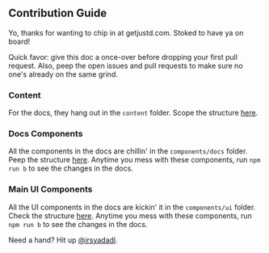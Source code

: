 ## Contribution Guide

Yo, thanks for wanting to chip in at getjustd.com. Stoked to have ya on board!

Quick favor: give this doc a once-over before dropping your first pull request. Also, peep the open issues and pull requests to make sure no one's already on the same grind.

### Content
For the docs, they hang out in the `content` folder. Scope the structure [here](https://github.com/justdlabs/justd/tree/main/resources/content/docs).

### Docs Components
All the components in the docs are chillin' in the `components/docs` folder. Peep the structure [here](https://github.com/justdlabs/justd/tree/main/components/docs). Anytime you mess with these components, run `npm run b` to see the changes in the docs.

### Main UI Components
All the UI components in the docs are kickin' it in the `components/ui` folder. Check the structure [here](https://github.com/justdlabs/justd/tree/main/components/ui). Anytime you mess with these components, run `npm run b` to see the changes in the docs.

Need a hand? Hit up [@irsyadadl](https://twitter.com/irsyadadl).
